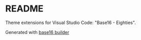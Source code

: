 # README

Theme extensions for Visual Studio Code: "Base16 - Eighties".

Generated with [base16 builder](https://github.com/chriskempson/base16-builder)


